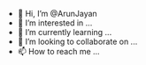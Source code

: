 - 👋 Hi, I’m @ArunJayan
- 👀 I’m interested in ...
- 🌱 I’m currently learning ...
- 💞️ I’m looking to collaborate on ...
- 📫 How to reach me ...

<!---
ArunJayan/ArunJayan is a ✨ special ✨ repository because its `README.md` (this file) appears on your GitHub profile.
You can click the Preview link to take a look at your changes.
--->
